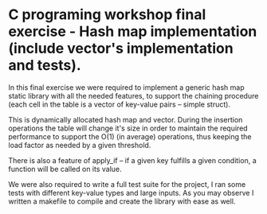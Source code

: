 # C programing workshop final exercise - Hash map implementation (include vector's implementation and tests).

In this final exercise we were required to implement a generic hash map static library with all the needed features, to support the chaining procedure (each cell in the table is a vector of key-value pairs – simple struct). 

This is dynamically allocated hash map and vector. During the insertion operations the table will change it's size in order to maintain the required performance to support the O(1) (in average) operations, thus keeping the load factor as needed by a given threshold.

There is also a feature of apply_if – if a given key fulfills a given condition, a function will be called on its value. 

We were also required to write a full test suite for the project, I ran some tests with different key-value types and large inputs. 
As you may observe I written a makefile to compile and create the library with ease as well. 
